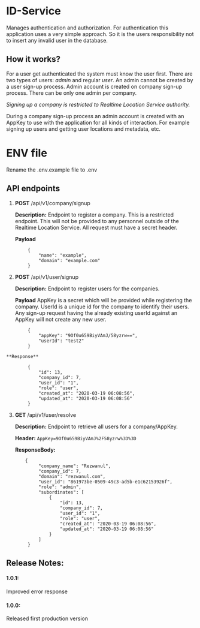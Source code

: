 # ID-Service
Manages authentication and authorization. For authentication this application uses a very 
simple approach. So it is the users responsibility not to insert any invalid user in the 
database.

## How it works?
For a user get authenticated the system must know the user first. There are two types of 
users: *admin* and regular *user*. An admin cannot be created by a user sign-up process.
Admin account is created on company sign-up process. There can be only one admin per company.

*Signing up a company is restricted to Realtime Location Service authority.* 

During a company sign-up process an admin account is created with an AppKey to use with the
application for all kinds of interaction. For example signing up users and getting user 
locations and metadata, etc.

# ENV file
Rename the .env.example file to .env

## API endpoints

1. **POST** /api/v1/company/signup
   
   **Description:** Endpoint to register a company. This is a restricted endpoint. This will not be provided to any personnel
   outside of the Realtime Location Service. All request must have a secret header.
   
   **Payload** 
```        
        {
            "name": "example",
            "domain": "example.com"
        }
``` 
2. **POST** /api/v1/user/signup
   
   **Description:** Endpoint to register users for the companies.
   
   **Payload** AppKey is a secret which will be provided while registering the company.
   UserId is a unique id for the company to identify their users. Any sign-up request 
   having the already existing userId against an AppKey will not create any new user.
        
``` 
        {
            "appKey": "9Of0u659BiyVAmJ/58yzrw==",
            "userId": "test2"
        }
```
    **Response** 
```
        {
            "id": 13,
            "company_id": 7,
            "user_id": "1",
            "role": "user",
            "created_at": "2020-03-19 06:08:56",
            "updated_at": "2020-03-19 06:08:56"
        }
```

3. **GET** /api/v1/user/resolve
   
   **Description:** Endpoint to retrieve all users for a company/AppKey.
   
   **Header:** `AppKey=9Of0u659BiyVAmJ%2F58yzrw%3D%3D`
        
   **ResponseBody:**
```   
       {
            "company_name": "Rezwanul",
            "company_id": 7,
            "domain": "rezwanul.com",
            "user_id": "861973be-0509-49c3-ad5b-e1c62153926f",
            "role": "admin",
            "subordinates": [
                {
                    "id": 13,
                    "company_id": 7,
                    "user_id": "1",
                    "role": "user",
                    "created_at": "2020-03-19 06:08:56",
                    "updated_at": "2020-03-19 06:08:56"
                }
            ]
        }
```

## Release Notes:
#### 1.0.1: 
Improved error response
#### 1.0.0: 
Released first production version